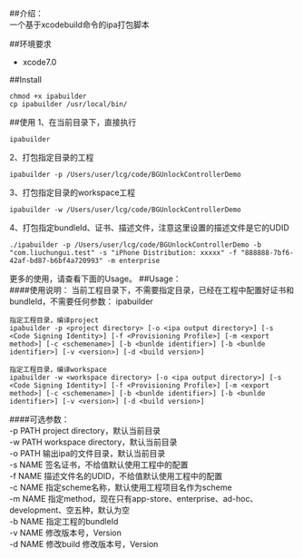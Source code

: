 ##介绍：	
一个基于xcodebuild命令的ipa打包脚本

##环境要求
* xcode7.0

##Install

    chmod +x ipabuilder
    cp ipabuilder /usr/local/bin/

##使用
1、在当前目录下，直接执行

    ipabuilder
2、打包指定目录的工程    

    ipabuilder -p /Users/user/lcg/code/BGUnlockControllerDemo
3、打包指定目录的workspace工程

    ipabuilder -w /Users/user/lcg/code/BGUnlockControllerDemo
4、打包指定bundleId、证书、描述文件，注意这里设置的描述文件是它的UDID
    
    ./ipabuilder -p /Users/user/lcg/code/BGUnlockControllerDemo -b "com.liuchungui.test" -s "iPhone Distribution: xxxxx" -f "888888-7bf6-42af-bd87-b6bf4a720993" -m enterprise
    
更多的使用，请查看下面的Usage。
##Usage：    
####使用说明：
	当前工程目录下，不需要指定目录，已经在工程中配置好证书和bundleId，不需要任何参数：
	ipabuilder

	指定工程目录，编译project	
	ipabuilder -p <project directory> [-o <ipa output directory>] [-s <Code Signing Identity>] [-f <Provisioning Profile>] [-m <export method>] [-c <schemename>] [-b <bunlde identifier>] [-b <bunlde identifier>] [-v <version>] [-d <build version>]

	指定工程目录，编译workspace
	ipabuilder -w <workspace directory> [-o <ipa output directory>] [-s <Code Signing Identity>] [-f <Provisioning Profile>] [-m <export method>] [-c <schemename>] [-b <bunlde identifier>] [-b <bunlde identifier>] [-v <version>] [-d <build version>]

####可选参数：  
	-p PATH		project directory，默认当前目录	
	-w PATH		workspace directory，默认当前目录	
	-o PATH		输出ipa的文件目录，默认当前目录	
	-s NAME		签名证书，不给值默认使用工程中的配置	
	-f NAME		描述文件名的UDID，不给值默认使用工程中的配置	
   	-c NAME     指定scheme名称，默认使用工程项目名作为scheme	
   	-m NAME     指定method，现在只有app-store、enterprise、ad-hoc、development、空五种，默认为空	
   	-b NAME     指定工程的bundleId	
	-v NAME     修改版本号，Version	
	-d NAME     修改build 修改版本号，Version
